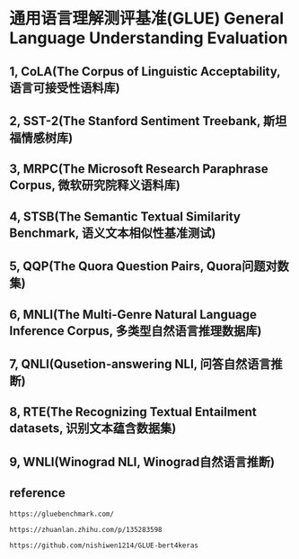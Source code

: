 # 通用语言理解测评基准(GLUE) General Language Understanding Evaluation

## 1, CoLA(The Corpus of Linguistic Acceptability, 语言可接受性语料库)

## 2, SST-2(The Stanford Sentiment Treebank, 斯坦福情感树库)

## 3, MRPC(The Microsoft Research Paraphrase Corpus, 微软研究院释义语料库)

## 4, STSB(The Semantic Textual Similarity Benchmark, 语义文本相似性基准测试)

## 5, QQP(The Quora Question Pairs, Quora问题对数集)

## 6, MNLI(The Multi-Genre Natural Language Inference Corpus, 多类型自然语言推理数据库)

## 7, QNLI(Qusetion-answering NLI, 问答自然语言推断)

## 8, RTE(The Recognizing Textual Entailment datasets, 识别文本蕴含数据集)

## 9, WNLI(Winograd NLI, Winograd自然语言推断)

## reference 

    https://gluebenchmark.com/

    https://zhuanlan.zhihu.com/p/135283598

    https://github.com/nishiwen1214/GLUE-bert4keras